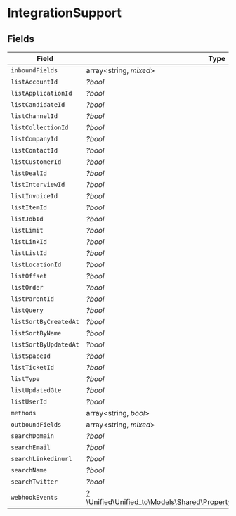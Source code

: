 # IntegrationSupport


## Fields

| Field                                                                                                                                        | Type                                                                                                                                         | Required                                                                                                                                     | Description                                                                                                                                  |
| -------------------------------------------------------------------------------------------------------------------------------------------- | -------------------------------------------------------------------------------------------------------------------------------------------- | -------------------------------------------------------------------------------------------------------------------------------------------- | -------------------------------------------------------------------------------------------------------------------------------------------- |
| `inboundFields`                                                                                                                              | array<string, *mixed*>                                                                                                                       | :heavy_minus_sign:                                                                                                                           | N/A                                                                                                                                          |
| `listAccountId`                                                                                                                              | *?bool*                                                                                                                                      | :heavy_minus_sign:                                                                                                                           | N/A                                                                                                                                          |
| `listApplicationId`                                                                                                                          | *?bool*                                                                                                                                      | :heavy_minus_sign:                                                                                                                           | N/A                                                                                                                                          |
| `listCandidateId`                                                                                                                            | *?bool*                                                                                                                                      | :heavy_minus_sign:                                                                                                                           | N/A                                                                                                                                          |
| `listChannelId`                                                                                                                              | *?bool*                                                                                                                                      | :heavy_minus_sign:                                                                                                                           | N/A                                                                                                                                          |
| `listCollectionId`                                                                                                                           | *?bool*                                                                                                                                      | :heavy_minus_sign:                                                                                                                           | N/A                                                                                                                                          |
| `listCompanyId`                                                                                                                              | *?bool*                                                                                                                                      | :heavy_minus_sign:                                                                                                                           | N/A                                                                                                                                          |
| `listContactId`                                                                                                                              | *?bool*                                                                                                                                      | :heavy_minus_sign:                                                                                                                           | N/A                                                                                                                                          |
| `listCustomerId`                                                                                                                             | *?bool*                                                                                                                                      | :heavy_minus_sign:                                                                                                                           | N/A                                                                                                                                          |
| `listDealId`                                                                                                                                 | *?bool*                                                                                                                                      | :heavy_minus_sign:                                                                                                                           | N/A                                                                                                                                          |
| `listInterviewId`                                                                                                                            | *?bool*                                                                                                                                      | :heavy_minus_sign:                                                                                                                           | N/A                                                                                                                                          |
| `listInvoiceId`                                                                                                                              | *?bool*                                                                                                                                      | :heavy_minus_sign:                                                                                                                           | N/A                                                                                                                                          |
| `listItemId`                                                                                                                                 | *?bool*                                                                                                                                      | :heavy_minus_sign:                                                                                                                           | N/A                                                                                                                                          |
| `listJobId`                                                                                                                                  | *?bool*                                                                                                                                      | :heavy_minus_sign:                                                                                                                           | N/A                                                                                                                                          |
| `listLimit`                                                                                                                                  | *?bool*                                                                                                                                      | :heavy_minus_sign:                                                                                                                           | N/A                                                                                                                                          |
| `listLinkId`                                                                                                                                 | *?bool*                                                                                                                                      | :heavy_minus_sign:                                                                                                                           | N/A                                                                                                                                          |
| `listListId`                                                                                                                                 | *?bool*                                                                                                                                      | :heavy_minus_sign:                                                                                                                           | N/A                                                                                                                                          |
| `listLocationId`                                                                                                                             | *?bool*                                                                                                                                      | :heavy_minus_sign:                                                                                                                           | N/A                                                                                                                                          |
| `listOffset`                                                                                                                                 | *?bool*                                                                                                                                      | :heavy_minus_sign:                                                                                                                           | N/A                                                                                                                                          |
| `listOrder`                                                                                                                                  | *?bool*                                                                                                                                      | :heavy_minus_sign:                                                                                                                           | N/A                                                                                                                                          |
| `listParentId`                                                                                                                               | *?bool*                                                                                                                                      | :heavy_minus_sign:                                                                                                                           | N/A                                                                                                                                          |
| `listQuery`                                                                                                                                  | *?bool*                                                                                                                                      | :heavy_minus_sign:                                                                                                                           | N/A                                                                                                                                          |
| `listSortByCreatedAt`                                                                                                                        | *?bool*                                                                                                                                      | :heavy_minus_sign:                                                                                                                           | N/A                                                                                                                                          |
| `listSortByName`                                                                                                                             | *?bool*                                                                                                                                      | :heavy_minus_sign:                                                                                                                           | N/A                                                                                                                                          |
| `listSortByUpdatedAt`                                                                                                                        | *?bool*                                                                                                                                      | :heavy_minus_sign:                                                                                                                           | N/A                                                                                                                                          |
| `listSpaceId`                                                                                                                                | *?bool*                                                                                                                                      | :heavy_minus_sign:                                                                                                                           | N/A                                                                                                                                          |
| `listTicketId`                                                                                                                               | *?bool*                                                                                                                                      | :heavy_minus_sign:                                                                                                                           | N/A                                                                                                                                          |
| `listType`                                                                                                                                   | *?bool*                                                                                                                                      | :heavy_minus_sign:                                                                                                                           | N/A                                                                                                                                          |
| `listUpdatedGte`                                                                                                                             | *?bool*                                                                                                                                      | :heavy_minus_sign:                                                                                                                           | N/A                                                                                                                                          |
| `listUserId`                                                                                                                                 | *?bool*                                                                                                                                      | :heavy_minus_sign:                                                                                                                           | N/A                                                                                                                                          |
| `methods`                                                                                                                                    | array<string, *bool*>                                                                                                                        | :heavy_minus_sign:                                                                                                                           | N/A                                                                                                                                          |
| `outboundFields`                                                                                                                             | array<string, *mixed*>                                                                                                                       | :heavy_minus_sign:                                                                                                                           | N/A                                                                                                                                          |
| `searchDomain`                                                                                                                               | *?bool*                                                                                                                                      | :heavy_minus_sign:                                                                                                                           | N/A                                                                                                                                          |
| `searchEmail`                                                                                                                                | *?bool*                                                                                                                                      | :heavy_minus_sign:                                                                                                                           | N/A                                                                                                                                          |
| `searchLinkedinurl`                                                                                                                          | *?bool*                                                                                                                                      | :heavy_minus_sign:                                                                                                                           | N/A                                                                                                                                          |
| `searchName`                                                                                                                                 | *?bool*                                                                                                                                      | :heavy_minus_sign:                                                                                                                           | N/A                                                                                                                                          |
| `searchTwitter`                                                                                                                              | *?bool*                                                                                                                                      | :heavy_minus_sign:                                                                                                                           | N/A                                                                                                                                          |
| `webhookEvents`                                                                                                                              | [?\Unified\Unified_to\Models\Shared\PropertyIntegrationSupportWebhookEvents](../../Models/Shared/PropertyIntegrationSupportWebhookEvents.md) | :heavy_minus_sign:                                                                                                                           | N/A                                                                                                                                          |